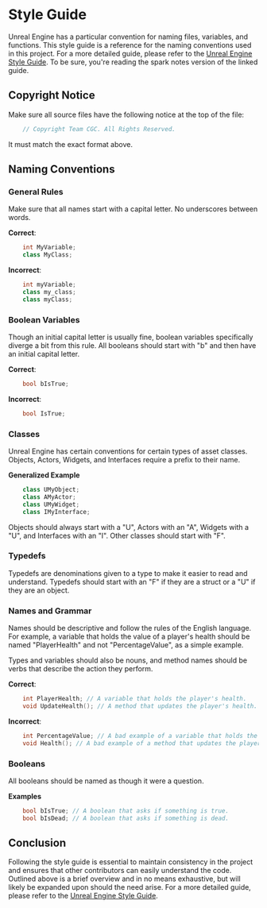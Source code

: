 # Style Guide

Unreal Engine has a particular convention for naming files, variables, and functions. This style guide is a reference for the naming conventions used in this project. For a more detailed guide, please refer to the [Unreal Engine Style Guide](https://docs.unrealengine.com/4.27/en-US/ProductionPipelines/DevelopmentSetup/CodingStandard/). To be sure, you're reading the spark notes version of the linked guide.

## Copyright Notice

Make sure all source files have the following notice at the top of the file:

```cpp
    // Copyright Team CGC. All Rights Reserved.
```
It must match the exact format above.

## Naming Conventions  

### General Rules

Make sure that all names start with a capital letter. No underscores between words.

**Correct**:

```cpp
    int MyVariable;
    class MyClass;
```

**Incorrect**:
```cpp
    int myVariable;
    class my_class;
    class myClass;
```

### Boolean Variables

Though an initial capital letter is usually fine, boolean variables specifically diverge a bit from this rule. All booleans should start with "b" and then have an initial capital letter.

**Correct**:

```cpp
    bool bIsTrue;
```

**Incorrect**:

```cpp
    bool IsTrue;
```

### Classes

Unreal Engine has certain conventions for certain types of asset classes. Objects, Actors, Widgets, and Interfaces require a prefix to their name.

**Generalized Example**

```cpp
    class UMyObject;
    class AMyActor;
    class UMyWidget;
    class IMyInterface;
```

Objects should always start with a "U", Actors with an "A", Widgets with a "U", and Interfaces with an "I". Other classes should start with "F".

### Typedefs

Typedefs are denominations given to a type to make it easier to read and understand. Typedefs should start with an "F" if they are a struct or a "U" if they are an object.

### Names and Grammar

Names should be descriptive and follow the rules of the English language. For example, a variable that holds the value of a player's health should be named "PlayerHealth" and not "PercentageValue", as a simple example.

Types and variables should also be nouns, and method names should be verbs that describe the action they perform.

**Correct**:

```cpp
    int PlayerHealth; // A variable that holds the player's health.
    void UpdateHealth(); // A method that updates the player's health.
```

**Incorrect**:

```cpp
    int PercentageValue; // A bad example of a variable that holds the player's health.
    void Health(); // A bad example of a method that updates the player's health.
```

### Booleans

All booleans should be named as though it were a question.

**Examples**
    
```cpp
    bool bIsTrue; // A boolean that asks if something is true.
    bool bIsDead; // A boolean that asks if something is dead.
```

## Conclusion

Following the style guide is essential to maintain consistency in the project and ensures that other contributors can easily understand the code. Outlined above is a brief overview and in no means exhaustive, but will likely be expanded upon should the need arise. For a more detailed guide, please refer to the [Unreal Engine Style Guide](https://docs.unrealengine.com/4.27/en-US/ProductionPipelines/DevelopmentSetup/CodingStandard/).
